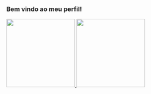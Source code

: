 ### Bem vindo ao meu perfil! 

<div>
  <a href="https://github.com/LeandroBorloni">
  <img height="180em" src="https://github-readme-stats.vercel.app/api?username=LeandroBorloni&show_icons=true&theme=dark&include_all_commits=true&count_private=true"/>
  <img height="180em" src="https://github-readme-stats.vercel.app/api/top-langs/?username=LeandroBorloni&layout=compact&langs_count=7&theme=dark"/>
</div>

  
